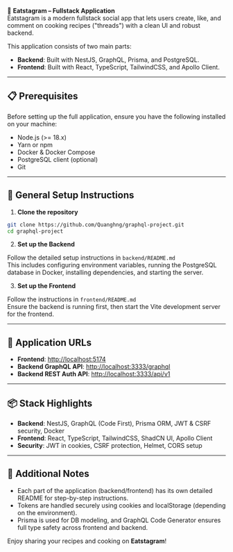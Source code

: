 🥘 **Eatstagram – Fullstack Application**  
Eatstagram is a modern fullstack social app that lets users create, like, and comment on cooking recipes ("threads") with a clean UI and robust backend.

This application consists of two main parts:
- **Backend**: Built with NestJS, GraphQL, Prisma, and PostgreSQL.
- **Frontend**: Built with React, TypeScript, TailwindCSS, and Apollo Client.

---

## 📋 Prerequisites

Before setting up the full application, ensure you have the following installed on your machine:

- Node.js (>= 18.x)
- Yarn or npm
- Docker & Docker Compose
- PostgreSQL client (optional)
- Git

---

## 🔧 General Setup Instructions

1. **Clone the repository**

```bash
git clone https://github.com/Quanghng/graphql-project.git
cd graphql-project
```

2. **Set up the Backend**

Follow the detailed setup instructions in `backend/README.md`  
This includes configuring environment variables, running the PostgreSQL database in Docker, installing dependencies, and starting the server.

3. **Set up the Frontend**

Follow the instructions in `frontend/README.md`  
Ensure the backend is running first, then start the Vite development server for the frontend.

---

## 🚀 Application URLs

- **Frontend**: [http://localhost:5174](http://localhost:5174)  
- **Backend GraphQL API**: [http://localhost:3333/graphql](http://localhost:3333/graphql)  
- **Backend REST Auth API**: [http://localhost:3333/api/v1](http://localhost:3333/api/v1)  

---

## 📦 Stack Highlights

- **Backend**: NestJS, GraphQL (Code First), Prisma ORM, JWT & CSRF security, Docker
- **Frontend**: React, TypeScript, TailwindCSS, ShadCN UI, Apollo Client
- **Security**: JWT in cookies, CSRF protection, Helmet, CORS setup

---

## 📘 Additional Notes

- Each part of the application (backend/frontend) has its own detailed README for step-by-step instructions.
- Tokens are handled securely using cookies and localStorage (depending on the environment).
- Prisma is used for DB modeling, and GraphQL Code Generator ensures full type safety across frontend and backend.

Enjoy sharing your recipes and cooking on **Eatstagram**!

